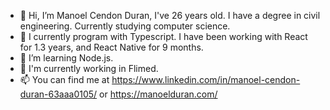 - 👋 Hi, I’m Manoel Cendon Duran, I've 26 years old. I have a degree in civil engineering. Currently studying computer science.
- 👋 I currently program with Typescript. I have been working with React for 1.3 years, and React Native for 9 months.
- 👀 I’m learning Node.js.
- 💞️ I'm currently working in Flimed.
- 📫 You can find me at https://www.linkedin.com/in/manoel-cendon-duran-63aaa0105/ or https://manoelduran.com/

<!---
manoelduran/manoelduran is a ✨ special ✨ repository because its `README.md` (this file) appears on your GitHub profile.
You can click the Preview link to take a look at your changes.
--->
